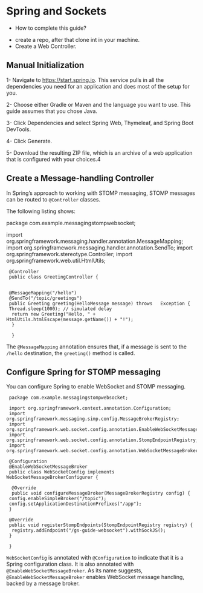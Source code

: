 # Spring and Sockets

* How to complete this guide?

- create a repo, after that clone int in your machine.
- Create a Web Controller.


## Manual Initialization 

1- Navigate to https://start.spring.io. This service pulls in all the dependencies you need for an application and does most of the setup for you.

2- Choose either Gradle or Maven and the language you want to use. This guide assumes that you chose Java.

3- Click Dependencies and select Spring Web, Thymeleaf, and Spring Boot DevTools.

4- Click Generate.

5- Download the resulting ZIP file, which is an archive of a web application that is configured with your choices.4

## Create a Message-handling Controller

In Spring’s approach to working with STOMP messaging, STOMP messages can be routed to `@Controller` classes. 

The following listing shows:

package com.example.messagingstompwebsocket;

import org.springframework.messaging.handler.annotation.MessageMapping;
import org.springframework.messaging.handler.annotation.SendTo;
import org.springframework.stereotype.Controller;
import org.springframework.web.util.HtmlUtils;

     @Controller
     public class GreetingController {


     @MessageMapping("/hello")
     @SendTo("/topic/greetings")
     public Greeting greeting(HelloMessage message) throws   Exception {
     Thread.sleep(1000); // simulated delay
      return new Greeting("Hello, " + HtmlUtils.htmlEscape(message.getName()) + "!");
      }

      }

The `@MessageMapping` annotation ensures that, if a message is sent to the `/hello` destination, the `greeting()` method is called.

## Configure Spring for STOMP messaging

You can configure Spring to enable WebSocket and STOMP messaging.

     package com.example.messagingstompwebsocket;

     import org.springframework.context.annotation.Configuration;
     import org.springframework.messaging.simp.config.MessageBrokerRegistry;
     import org.springframework.web.socket.config.annotation.EnableWebSocketMessageBroker;
     import org.springframework.web.socket.config.annotation.StompEndpointRegistry;
     import org.springframework.web.socket.config.annotation.WebSocketMessageBrokerConfigurer;

     @Configuration
     @EnableWebSocketMessageBroker
     public class WebSocketConfig implements WebSocketMessageBrokerConfigurer {

      @Override
      public void configureMessageBroker(MessageBrokerRegistry config) {
     config.enableSimpleBroker("/topic");
     config.setApplicationDestinationPrefixes("/app");
     }

     @Override
     public void registerStompEndpoints(StompEndpointRegistry registry) {
      registry.addEndpoint("/gs-guide-websocket").withSockJS();
     }
     
     }
     

  `WebSocketConfig` is annotated with `@Configuration` to indicate that it is a Spring configuration class. It is also annotated with `@EnableWebSocketMessageBroker`. As its name suggests, `@EnableWebSocketMessageBroker` enables WebSocket message handling, backed by a message broker.   